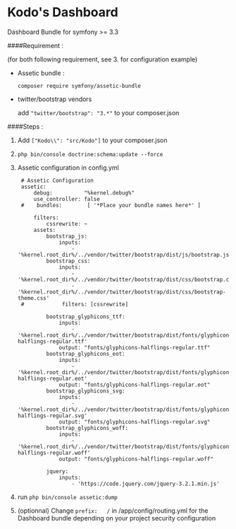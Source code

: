 Kodo's Dashboard
=========

Dashboard Bundle for symfony >= 3.3

####Requirement :

(for both following requirement, see 3. for configuration example)

- Assetic bundle :

    `composer require symfony/assetic-bundle`
    
- twitter/bootstrap vendors

    add `"twitter/bootstrap": "3.*"` to your composer.json


####Steps :

1) Add `["Kodo\\": "src/Kodo"]` to your composer.json

2) `php bin/console doctrine:schema:update --force`

3) Assetic configuration in config.yml
    
        # Assetic Configuration
        assetic:
            debug:          "%kernel.debug%"
            use_controller: false
        #    bundles:        [ '*Place your bundle names here*' ]
        
            filters:
                cssrewrite: ~
            assets:
                bootstrap_js:
                    inputs:
                        - '%kernel.root_dir%/../vendor/twitter/bootstrap/dist/js/bootstrap.js'
                bootstrap_css:
                    inputs:
                        - '%kernel.root_dir%/../vendor/twitter/bootstrap/dist/css/bootstrap.css'
                        - '%kernel.root_dir%/../vendor/twitter/bootstrap/dist/css/bootstrap-theme.css'
        #            filters: [cssrewrite]
        
                bootstrap_glyphicons_ttf:
                    inputs:
                        - '%kernel.root_dir%/../vendor/twitter/bootstrap/dist/fonts/glyphicons-halflings-regular.ttf'
                    output: "fonts/glyphicons-halflings-regular.ttf"
                bootstrap_glyphicons_eot:
                    inputs:
                        - '%kernel.root_dir%/../vendor/twitter/bootstrap/dist/fonts/glyphicons-halflings-regular.eot'
                    output: "fonts/glyphicons-halflings-regular.eot"
                bootstrap_glyphicons_svg:
                    inputs:
                        - '%kernel.root_dir%/../vendor/twitter/bootstrap/dist/fonts/glyphicons-halflings-regular.svg'
                    output: "fonts/glyphicons-halflings-regular.svg"
                bootstrap_glyphicons_woff:
                    inputs:
                        - '%kernel.root_dir%/../vendor/twitter/bootstrap/dist/fonts/glyphicons-halflings-regular.woff'
                    output: "fonts/glyphicons-halflings-regular.woff"
        
                jquery:
                    inputs:
                        - 'https://code.jquery.com/jquery-3.2.1.min.js'
                        
4) run `php bin/console assetic:dump
`

5) (optionnal) Change `prefix:   /` in /app/config/routing.yml for the Dashboard bundle depending on your project security configuration